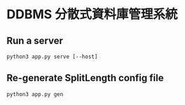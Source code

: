 # DDBMS 分散式資料庫管理系統

## Run a server
```shell
python3 app.py serve [--host]
```

## Re-generate SplitLength config file
```shell
python3 app.py gen
```